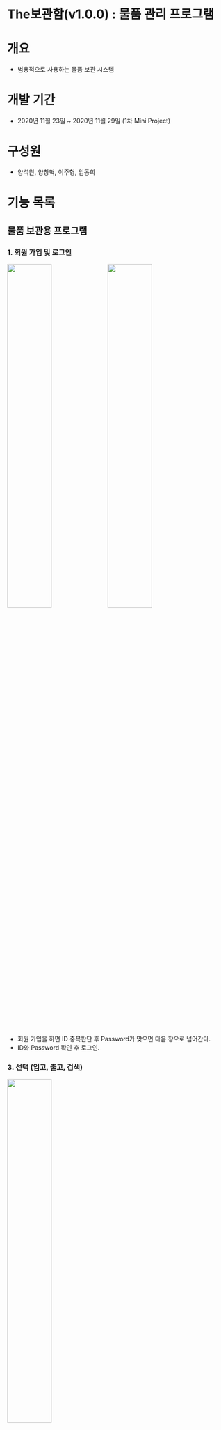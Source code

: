 # The보관함(v1.0.0) : 물품 관리 프로그램

# 개요
- 범용적으로 사용하는 물품 보관 시스템

# 개발 기간
- 2020년 11월 23일 ~ 2020년 11월 29일 (1차 Mini Project)

# 구성원
- 양석원, 양창혁, 이주형, 임동희

# 기능 목록

## 물품 보관용 프로그램

### 1. 회원 가입 및 로그인

<div>
<img src="./TheProject/TheProject/Resources/동작화면/회원가입.png" width="45%">
<img src="./TheProject/TheProject/Resources/동작화면/로그인.png" width="45%">
</div>

- 회원 가입을 하면 ID 중복판단 후 Password가 맞으면 다음 창으로 넘어간다.
- ID와 Password 확인 후 로그인.

### 3. 선택 (입고, 출고, 검색)

<img src="./TheProject/TheProject/Resources/동작화면/선택화면.png" width="45%">

- 원하는 항목을 선택한다.

### 3-1. 입고 선택

<img src="./TheProject/TheProject/Resources/동작화면/선택_입고.png" width="45%">

- 입고 선택시 일반/신선에 따라 다른 보관함을 지정하여 사용한다.
- 보관함을 선택하고 시간을 지정한 뒤 결제를 한다.

### 3-2. 출고 선택

<img src="./TheProject/TheProject/Resources/동작화면/선택_출고.png" width="45%">

- 원하는 보관함을 선택하고 출고한다.
- 출고 시 시간이 지났다면 추과금이 부여된다.

### 3-3. 검색 선택

<img src="./TheProject/TheProject/Resources/동작화면/선택_검색.png" width="45%">

- 현재 사용중인 보관함을 확인한다.
- 과거 데이터를 확인한다.



## 관리자용 프로그램

### 1. 관리자 화면

<div>
<img src="./TheProject/TheProject/Resources/동작화면/관리자_초기.png" width="45%">
<img src="./TheProject/TheProject/Resources/동작화면/관리자_출력.png" width="45%">
</div>

- 확인 버튼을 누르면 정보가 입력되었는지 판단하고 다음 창으로 넘어간다.



# 관리 항목

### 1. 보관함 정보

- 현재 보관함 상태에 따라 활성화/비활성화를 선택할 수 있다.
### 2. 관리자용 정보

- 월간/연간 매출액 추이를 그래프로 확인할 수 있다.
- 보관함 종류에 따라 데이터를 구분해 시각화할 수 있다.



# 사용 기술

## 언어

- C# 8.0

## 프레임워크

- .Net FrameWork 4.8
- EntityFrameWork 6.4
- Winform

## 데이터베이스

* MSSQL Server 2019

## 기타 개발환경

- Windows 10
- Microsoft Visual Studio Community 2019 v16.8
- Microsoft SQL Server Management Studio v18.6

# 데이터베이스 스키마

<img src="./TheProject/TheProject/Resources/동작화면/DatabaseSchema.png">

- StorageSelection table의 ExitDateExpected항목과 Reciept table의 TotalCost 항목은 역정규화한 결과이다.

- 이외의 모든 항목이 제 3 정규화까지 완료됐다


# 클래스 다이어그램
<img src="./TheProject/TheProject/Resources/동작화면/ClassDiagram.png">

# 순서도

## 1. 고객용 프로그램

![고객용 다이어그램](./Document/고객알고리즘.jpg)

## 2. 직원용 프로그램

![직원용 다이어그램](./Document/직원알고리즘.jpg)

# Point of Interest

# Data Analysis시 기본값이 제대로 출력되지 않는 문제 [#11](https://github.com/snrbs17/603_TeamProject/issues/11)

## 증상
- TimeScope를 Yearly로 설정한 후 바로 Search를 누를 경우 잘못된 값이 출력됨

## 원인
- Form 전체에 default값이 Monthly TimeScope 11월을 기준으로 설정되어 있음

## 결과
- 작업중

# DGV_Search 에 페이지를 나누는 동작이 반영되지 않은 문제 [#9](https://github.com/snrbs17/603_TeamProject/issues/9)

## 증상
- DGV에 항목을 5개씩 표시해주고 이전/다음페이지 누르면 넘어가게 구현중이나 항목 나눠지는게 안먹히고 한번에 다 나옴

## 원인
- 가져온 코드에서 상황에 맞춰 바꾼 부분이 원인으로 예상됨 (원인 찾는중)

## 결과
- 작업중


# DGV_Payment 에 선택하는 ComboBox가 실시간으로 반영되지 않은 문제 [#8](https://github.com/snrbs17/603_TeamProject/issues/8)

## 증상
- DGV에 ComboBox를 넣어 선택 시 실시간으로 반영되지않고 옆의 Cell이나 다른 버튼의 동작 이후에 결과가 반영된다.

## 원인
- 클릭 문제로 예상된다. (원인 찾는중)

## 결과
- 작업중


# DGV_Storage 에 나타나는 DB 데이터가 코드 변환 에러가 떠서 반영되지 않은 문제 [#7](https://github.com/snrbs17/603_TeamProject/issues/7)

## 증상
- DGV에 DB를 가져올때 에러 발생

## 원인
- DB와 코드상에 CanUse는 bool로 StorageTypeId는 int로 설정되어있어 string으로 변경 불가하다고 에러창에 표기되었다.
- DateTime은 시간이 같이 나와야하나 날짜만 나오고 있다.

## 결과
- 작업중

# Data Grid View에 값이 출력되지 않는 오류

## 증상
- LINQ문으로 데이터를 가지고는 와지나 DGV에 입력되지 않았다.
## 원인
- Data Grid View에 바인딩되지 않았다.
- MSSQL 테이블에서 직접 가져오지 않고 join문과 groupby문을 거쳐왔기 때문에 추가적인 작업이 필요했다.
## 결과
- LINQ의 결과로 가져온 데이터를 나타낼 수 있는 class들을 선언해 Entities 폴더를 구성했다.
- 각 class들을 DGV에 인식시킨 후 LINQ로 각 class의 인스턴스 list를 가져와 DGV에 입력했다.

<img src="./TheProject/TheProject/Resources/동작화면/DGV해결.png">



